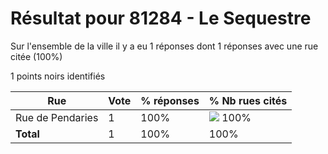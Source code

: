 # Résultat pour 81284 - Le Sequestre

Sur l'ensemble de la ville il y a eu 1 réponses dont 1 réponses avec une rue citée (100%)

1 points noirs identifiés

| Rue | Vote | % réponses | % Nb rues cités|
|-----|------|------------|----------------|
| Rue de Pendaries | 1 | 100% | <img src="../../img/bar_100.gif" />&nbsp;100%|
| **Total** | 1 | 100% | 100%|
